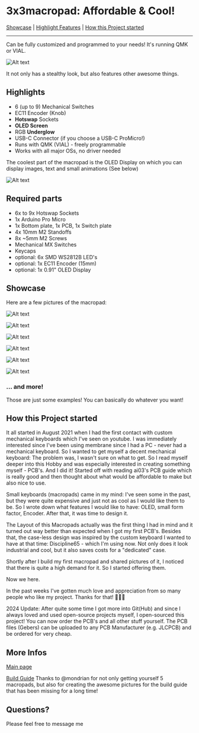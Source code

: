 # 3x3macropad: Affordable & Cool!

[Showcase](#showcase) | [Highlight Features](#highlights) | [How this Project started](#how-this-project-started)

----

Can be fully customized and programmed to your needs! It's running QMK or VIAL.

![Alt text](resources/title.png)

It not only has a stealthy look, but also features other awesome things.

## Highlights

* 6 (up to 9) Mechanical Switches
* EC11 Encoder (Knob)
* **Hotswap** Sockets
* **OLED Screen**
* RGB **Underglow**
* USB-C Connector (if you choose a USB-C ProMicro!)
* Runs with QMK (VIAL) - freely programmable
* Works with all major OSs, no driver needed

The coolest part of the macropad is the OLED Display on which you can display images, text and small animations (See below)

![Alt text](resources/animation-bongocat.gif)

## Required parts

* 6x to 9x Hotswap Sockets
* 1x Arduino Pro Micro
* 1x Bottom plate, 1x PCB, 1x Switch plate
* 4x 10mm M2 Standoffs
* 8x ~5mm M2 Screws
* Mechanical MX Switches
* Keycaps
* optional: 6x SMD WS2812B LED's
* optional: 1x EC11 Encoder (15mm)
* optional: 1x 0.91" OLED Display

## Showcase

Here are a few pictures of the macropad:

![Alt text](resources/black2.jpg)

![Alt text](resources/black3.jpg)

![Alt text](resources/pad1.png)

![Alt text](resources/pad3.png)

![Alt text](resources/pad7.png)

![Alt text](resources/unknown.png)

### ... and more!

Those are just some examples! You can basically do whatever you want!

## How this Project started

It all started in August 2021 when I had the first contact with custom mechanical keyboards which I've seen on youtube. I was immediately interested since I've been using membrane since I had a PC - never had a mechanical keyboard. So I wanted to get myself a decent mechanical keyboard: The problem was, I wasn't sure on what to get.
So I read myself deeper into this Hobby and was especially interested in creating something myself - PCB's. And I did it!
Started off with reading ai03's PCB guide which is really good and then thought about what would be affordable to make but also nice to use.

Small keyboards (macropads) came in my mind: I've seen some in the past, but they were quite expensive and just not as cool as I would like them to be.
So I wrote down what features I would like to have: OLED, small form factor, Encoder. After that, it was time to design it.

The Layout of this Macropads actually was the first thing I had in mind and it turned out way better than expected when I got my first PCB's.
Besides that, the case-less design was inspired by the custom keyboard I wanted to have at that time: Discipline65 - which I'm using now.
Not only does it look industrial and cool, but it also saves costs for a "dedicated" case.

Shortly after I build my first macropad and shared pictures of it, I noticed that there is quite a high demand for it. So I started offering them.

Now we here. 

In the past weeks I've gotten much love and appreciation from so many people who like my project. Thanks for that! 💜💜💜

2024 Update: After quite some time I got more into Git(Hub) and since I always loved and used open-source projects myself, I open-sourced this project!
You can now order the PCB's and all other stuff yourself. The PCB files (Gebers) can be uploaded to any PCB Manufacturer (e.g. JLCPCB) and be ordered for very cheap.

## More Infos

[Main page](README.md)

[Build Guide](BUILD_GUIDE.md)
Thanks to @mondrian for not only getting yourself 5 macropads, but also for creating the awesome pictures for the build guide that has been missing for a long time!

## Questions?

Please feel free to message me
